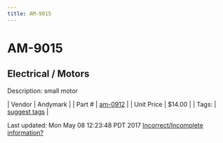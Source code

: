 ```yaml
---
title: AM-9015
---
```


# AM-9015
## Electrical / Motors
Description: 	small motor 

| Vendor | Andymark | 
| Part # | [am-0912](http://www.andymark.com/product-p/am-0912.htm) | 
| Unit Price | $14.00 | 
| Tags: | [suggest tags](https://docs.google.com/forms/d/e/1FAIpQLSeWyY8v3RgOty-MyWmh9U0iivNYN_molChYyS-0U-o-kOAv_g/viewform) | 

Last updated: Mon May 08 12:23:48 PDT 2017
 [Incorrect/Incomplete information?](https://docs.google.com/forms/d/e/1FAIpQLSeWyY8v3RgOty-MyWmh9U0iivNYN_molChYyS-0U-o-kOAv_g/viewform)